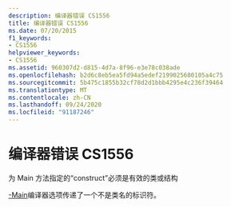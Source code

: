 ```yaml
---
description: 编译器错误 CS1556
title: 编译器错误 CS1556
ms.date: 07/20/2015
f1_keywords:
- CS1556
helpviewer_keywords:
- CS1556
ms.assetid: 960307d2-d815-4d7a-8f96-e3e78c038ade
ms.openlocfilehash: b2d6c8eb5ea5fd94a5edef2199025680105a4c75
ms.sourcegitcommit: 5b475c1855b32cf78d2d1bbb4295e4c236f39464
ms.translationtype: MT
ms.contentlocale: zh-CN
ms.lasthandoff: 09/24/2020
ms.locfileid: "91187246"
---
```

# <a name="compiler-error-cs1556"></a>编译器错误 CS1556

为 Main 方法指定的“construct”必须是有效的类或结构  
  
 [-Main](../language-reference/compiler-options/main-compiler-option.md)编译器选项传递了一个不是类名的标识符。

